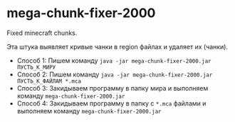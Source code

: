 # mega-chunk-fixer-2000
Fixed minecraft chunks.

Эта штука выявляет кривые чанки в region файлах и удаляет их (чанки).

*  Способ 1: Пишем команду `java -jar mega-chunk-fixer-2000.jar ПУСТЬ_К_МИРУ`
*  Способ 2: Пишем команду `java -jar mega-chunk-fixer-2000.jar ПУСТЬ_К_ФАЙЛАМ *.mca`
*  Способ 3: Закидываем программу в папку мира и выполняем команду `mega-chunk-fixer-2000.jar`
*  Способ 4: Закидываем программу в папку с `*.mca` файлами и выполняем команду `mega-chunk-fixer-2000.jar`
